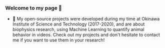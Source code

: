 ### Welcome to my page 👋

- 🔭 My open-source projects were developed during my time at Okinawa Institute of Science and Technology (2017-2020), and are about biophysics research, using Machine Learning to quantify animal behavior in videos. Check out my projects and don't hesitate to contact me if you want to use them in your research!


<!--
**iteal/iteal** is a ✨ _special_ ✨ repository because its `README.md` (this file) appears on your GitHub profile.

Here are some ideas to get you started:

- 🔭 I’m currently working on ...
- 🌱 I’m currently learning ...
- 👯 I’m looking to collaborate on ...
- 🤔 I’m looking for help with ...
- 💬 Ask me about ...
- 📫 How to reach me: ...
- 😄 Pronouns: ...
- ⚡ Fun fact: ...
-->
